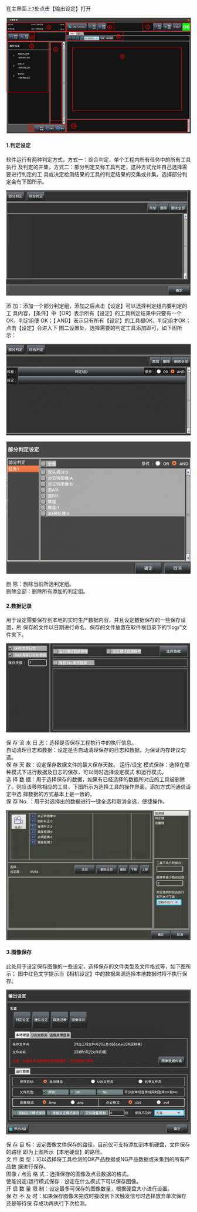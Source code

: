 
在主界面上`7`处点击【输出设定】打开

![主界面1](image.png)
 
#### 1.判定设定 
软件运行有两种判定方式，方式一：综合判定，单个工程内所有任务中的所有工具执行
及判定的并集，方式二：部分判定又称工具判定，这种方式允许自己选择需要进行判定的工
具或决定检测结果的工具的判定结果的交集或并集。选择部分判定会有下图所示。

![判定设定](image-23.png)

添    加：添加一个部分判定组，添加之后点击【设定】可以选择判定组内要判定的工
具内容，【条件】中【OR】表示所有【设定】的工具判定结果中只要有一个OK，判定组便
OK；【 AND】表示只有所有【设定】的工具都OK，判定组才OK；点击【设定】会进入下
图二设置处，选择需要的判定工具添加即可，如下图所示： 

![添加判定设定](image-24.png)

![设定逻辑](image-25.png)

删    除：删除当前所选判定组。<br> 
删除全部：删除所有添加的判定组。

#### 2.数据记录 
用于设定需要保存到本地的实时生产数据内容，并且设定数据保存的一些保存设置，所
保存的文件以日期进行命名，保存的文件放置在软件根目录下的“/log/”文件夹下。

![数据记录](image-26.png)

保 存 流 水  日 志：选择是否保存工程执行中的执行信息。 <br>
自动清理日志和数据：设定是否自动清理保存的日志和数据，为保证内存建议勾选。 <br>
保   存    天   数：设定保存数据文件的最大保存天数。
运行/设定 模式保存：选择在哪种模式下进行数据及日志的保存，可以同时选择设定模式
和运行模式。 <br>
选   择    数   据：用于选择保存的数据，如果有已经选择的数据所对应的工具被删除
了。则应该移除相应的工具，下图所示为选择工具的操作界面，添加方式同通信设定中选
择数据的方式基本上是一致的。 <br>
保   存    No.    ：用于对选择出的数据进行一键全选和取消全选，便捷操作。

![数据记录2](image-27.png)

#### 3.图像保存 
此处用于设定保存图像的一些设定，选择保存的文件类型及文件格式等，如下图所示；
图中红色文字提示当【相机设定】中的数据来源选择本地数据时将不执行保存。

![图像保存](image-28.png)

保   存    目     标：设定图像文件保存的路径，目前仅可支持添加到本机硬盘，文件保存的路径
即为上图所示【本地硬盘】的路径。 <br>
文   件    类     型：可以选择将工具检测的OK产品数据或NG产品数据或采集到的所有产品数
据进行保存。 <br>
图像 / 点云   格  式：选择保存的图像及点云数据的格式。 <br>
使能设定/运行模式保存：设定在什么模式下可以保存图像。 <br>
开  启 数  量  限  制：设定最多可保存的图像数量，根据硬盘大小进行设置。  <br>
保  存   不   及   时：如果保存图像未完成时接收到下次触发信号时选择放弃单次保存还是等待保
存成功再执行下次检测。